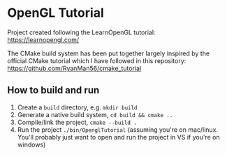 # OpenGL Tutorial

Project created following the LearnOpenGL tutorial: https://learnopengl.com/

The CMake build system has been put together largely inspired by the official CMake tutorial which I have followed in this repository: https://github.com/RyanMan56/cmake_tutorial

## How to build and run

1. Create a `build` directory, e.g. `mkdir build`
2. Generate a native build system, `cd build && cmake ..`
3. Compile/link the project, `cmake --build .`
4. Run the project `./bin/OpenglTutorial` (assuming you're on mac/linux. You'll probably just want to open and run the project in VS if you're on windows)
